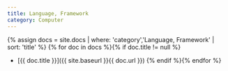 ```yaml
---
title: Language, Framework
category: Computer
---
```


{% assign docs = site.docs | where: 'category','Language, Framework' | sort: 'title' %}
{% for doc in docs %}{% if doc.title != null %}
* [{{ doc.title }}]({{ site.baseurl }}{{ doc.url }})
{% endif %}{% endfor %}

